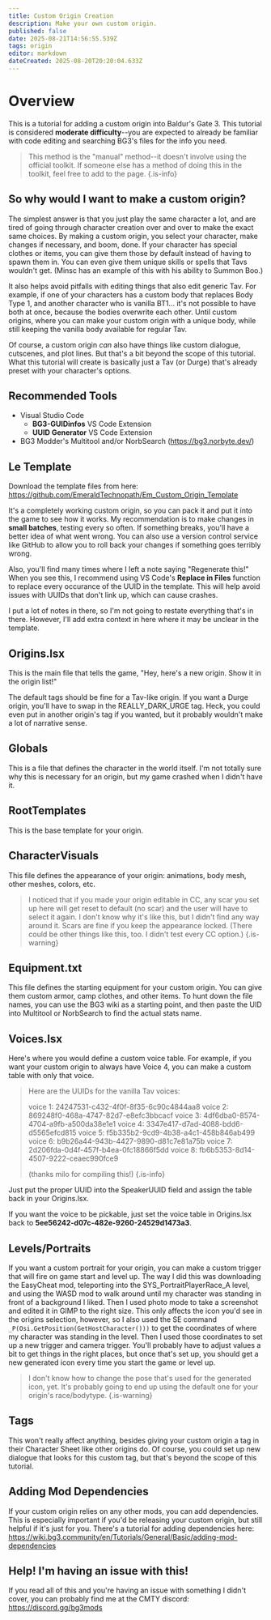 ```yaml
---
title: Custom Origin Creation
description: Make your own custom origin.
published: false
date: 2025-08-21T14:56:55.539Z
tags: origin
editor: markdown
dateCreated: 2025-08-20T20:20:04.633Z
---
```


# Overview
This is a tutorial for adding a custom origin into Baldur's Gate 3. This tutorial is considered **moderate difficulty**--you are expected to already be familiar with code editing and searching BG3's files for the info you need.

> This method is the "manual" method--it doesn't involve using the official toolkit. If someone else has a method of doing this in the toolkit, feel free to add to the page.
{.is-info}

## So why would I want to make a custom origin?

The simplest answer is that you just play the same character a lot, and are tired of going through character creation over and over to make the exact same choices. By making a custom origin, you select your character, make changes if necessary, and boom, done. If your character has special clothes or items, you can give them those by default instead of having to spawn them in. You can even give them unique skills or spells that Tavs wouldn't get. (Minsc has an example of this with his ability to Summon Boo.)

It also helps avoid pitfalls with editing things that also edit generic Tav. For example, if one of your characters has a custom body that replaces Body Type 1, and another character who is vanilla BT1... it's not possible to have both at once, because the bodies overwrite each other. Until custom origins, where you can make your custom origin with a unique body, while still keeping the vanilla body available for regular Tav.

Of course, a custom origin *can* also have things like custom dialogue, cutscenes, and plot lines. But that's a bit beyond the scope of this tutorial. What this tutorial will create is basically just a Tav (or Durge) that's already preset with your character's options.

## Recommended Tools

- Visual Studio Code
	- **BG3-GUIDinfos** VS Code Extension
	- **UUID Generator** VS Code Extension
- BG3 Modder's Multitool and/or NorbSearch (https://bg3.norbyte.dev/)

## Le Template

Download the template files from here: https://github.com/EmeraldTechnopath/Em_Custom_Origin_Template

It's a completely working custom origin, so you can pack it and put it into the game to see how it works. My recommendation is to make changes in **small batches**, testing every so often. If something breaks, you'll have a better idea of what went wrong. You can also use a version control service like GitHub to allow you to roll back your changes if something goes terribly wrong.

Also, you'll find many times where I left a note saying "Regenerate this!" When you see this, I recommend using VS Code's **Replace in Files** function to replace every occurance of the UUID in the template. This will help avoid issues with UUIDs that don't link up, which can cause crashes.

I put a lot of notes in there, so I'm not going to restate everything that's in there. However, I'll add extra context in here where it may be unclear in the template.

## Origins.lsx

This is the main file that tells the game, "Hey, here's a new origin. Show it in the origin list!"

The default tags should be fine for a Tav-like origin. If you want a Durge origin, you'll have to swap in the REALLY_DARK_URGE tag. Heck, you could even put in another origin's tag if you wanted, but it probably wouldn't make a lot of narrative sense.

## Globals

This is a file that defines the character in the world itself. I'm not totally sure why this is necessary for an origin, but my game crashed when I didn't have it.

## RootTemplates

This is the base template for your origin.

## CharacterVisuals

This file defines the appearance of your origin: animations, body mesh, other meshes, colors, etc.

> 
> I noticed that if you made your origin editable in CC, any scar you set up here will get reset to default (no scar) and the user will have to select it again. I don't know why it's like this, but I didn't find any way around it. Scars are fine if you keep the appearance locked. (There could be other things like this, too. I didn't test every CC option.)
{.is-warning}

## Equipment.txt

This file defines the starting equipment for your custom origin. You can give them custom armor, camp clothes, and other items. To hunt down the file names, you can use the BG3 wiki as a starting point, and then paste the UID into Multitool or NorbSearch to find the actual stats name.

## Voices.lsx

Here's where you would define a custom voice table. For example, if you want your custom origin to always have Voice 4, you can make a custom table with only that voice.

> Here are the UUIDs for the vanilla Tav voices:
> 
> voice 1: 24247531-c432-4f0f-8f35-6c90c4844aa8
> voice 2: 869248f0-468a-4747-82d7-e8efc3bbcacf
> voice 3: 4df6dba0-8574-4704-a9fb-a500da38e1e1
> voice 4: 3347e417-d7ad-4088-bdd6-d5565efcd815
> voice 5: f5b335b2-9cd9-4b38-a4c1-458b846ab499
> voice 6: b9b26a44-943b-4427-9890-d81c7e81a75b
> voice 7: 2d206fda-0d4f-457f-b4ea-0fc18866f5dd
> voice 8: fb6b5353-8d14-4507-9222-ceaec990fce9
>
> (thanks milo for compiling this!)
{.is-info}

Just put the proper UUID into the SpeakerUUID field and assign the table back in your Origins.lsx.

If you want the voice to be pickable, just set the voice table in Origins.lsx back to **5ee56242-d07c-482e-9260-24529d1473a3**.

## Levels/Portraits

If you want a custom portrait for your origin, you can make a custom trigger that will fire on game start and level up. The way I did this was downloading the EasyCheat mod, teleporting into the SYS_PortraitPlayerRace_A level, and using the WASD mod to walk around until my character was standing in front of a background I liked. Then I used photo mode to take a screenshot and edited it in GIMP to the right size. This only affects the icon you'd see in the origins selection, however, so I also used the SE command `_P(Osi.GetPosition(GetHostCharacter()))` to get the coordinates of where my character was standing in the level. Then I used those coordinates to set up a new trigger and camera trigger. You'll probably have to adjust values a bit to get things in the right places, but once that's set up, you should get a new generated icon every time you start the game or level up.

> I don't know how to change the pose that's used for the generated icon, yet. It's probably going to end up using the default one for your origin's race/bodytype.
{.is-warning}

## Tags

This won't really affect anything, besides giving your custom origin a tag in their Character Sheet like other origins do. Of course, you could set up new dialogue that looks for this custom tag, but that's beyond the scope of this tutorial.

## Adding Mod Dependencies

If your custom origin relies on any other mods, you can add dependencies. This is especially important if you'd be releasing your custom origin, but still helpful if it's just for you. There's a tutorial for adding dependencies here: https://wiki.bg3.community/en/Tutorials/General/Basic/adding-mod-dependencies

## Help! I'm having an issue with this!

If you read all of this and you're having an issue with something I didn't cover, you can probably find me at the CMTY discord: https://discord.gg/bg3mods
